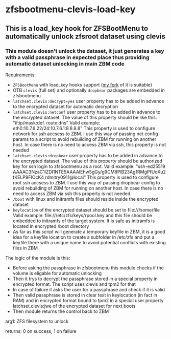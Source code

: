 # zfsbootmenu-clevis-load-key

## This is a load_key hook for ZFSBootMenu to automatically unlock zfsroot dataset using clevis 

### This module doesn't unlock the dataset, it just generates a key with a valid passphrase in expected place thus providing automatic dataset unlocking in main ZBM code
Requirements:
- `ZFSBootMenu` with load_key hooks support ([my fork](https://github.com/rdmitry0911/zfsbootmenu) of it is suitable)
- OTB `clevis` (full set) and optionally `dropbear` packages are embedded in zfsbootmenu
- `latchset.clevis:decrypt=yes` user property has to be added in advance to the encrypted dataset for automatic decryption
- `latchset.clevis:netconf` user property has to be added in advance to the encrypted dataset. The value of this property should be like this: "if:ip/mask:def. route:dns" Valid example: eth0:10.7.6.22/24:10.7.6.1:8.8.8.8"
  This property is used to configure network for ssh accsess to ZBM. I use this way of passing net config params to a script to avoid rebuilding of ZBM for running on another host. In case there is no need to access ZBM via ssh, this property is not needed
- `latchset.clevis:dropbear` user property has to be added in advance to the encrypted dataset. The value of this property should be authorized key for ssh login to zfsbootmenu as a root. Valid example: "ssh-ed25519 AAAAC3NzaC1lZDI1NTE5AAAAIEhw5gGy/g9CM8PlB23Ag1RMgPfUoXu2tKELP9FIOcK4 rdmitry0911@local" This property is used to configure root ssh accsess to ZBM. I use this way of passing dropbear config to avoid rebuilding of ZBM for running on another host. In case there is no need to access ZBM via ssh this property is not needed
- `/boot` with linux and initramfs files should reside inside the encrypted dataset
- `keylocation` of the encrypted dataset should be set to file:///some/file Valid example: file:///etc/zfs/keys/rpool.key and this file should be embedded to initramfs of the target system. It is safe as initramfs  is located in encrypted /boot directory
- As far as this script will generate a temporary keyfile in ZBM, it is a good idea for a keyfile location to create a subfolder in /etc/zfs and put a keyfile there with a unique name to avoid potential conflicts with existing files in ZBM

The logic of the module is this:
- Before asking the passphrase in zfsbootmenu this module checks if the volume is eligable for automatic unlocking
- Then it trys to decrypt the passphrase stored in a special property in encrypted format. The script uses clevis and tpm2 for that
- In case of failure it asks the user for a passphrase and check if it is valid
- Then valid passphrase is stored in clear text in keylocation (in fact in RAM) and in encrypted format bound to tpm2 in a special user property latchset.clevis:jwe of the encrypted dataset for next boots
- Then module returns the control back to ZBM

 arg1: ZFS filesystem to unlock
 
 returns: 0 on success, 1 on failure

